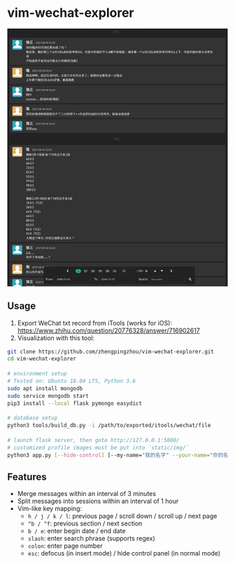 # vim-wechat-explorer

![screenshot](static/img/screenshot.png)

## Usage

1. Export WeChat txt record from iTools (works for iOS): https://www.zhihu.com/question/20776328/answer/716902617
2. Visualization with this tool:

``` bash
git clone https://github.com/zhengpingzhou/vim-wechat-explorer.git
cd vim-wechat-explorer

# environment setup
# Tested on: Ubuntu 18.04 LTS, Python 3.6
sudo apt install mongodb
sudo service mongodb start
pip3 install --local flask pymongo easydict

# database setup
python3 tools/build_db.py -i /path/to/exported/itools/wechat/file

# launch flask server, then goto http://127.0.0.1:5000/
# customized profile images must be put into `static/img/`
python3 app.py [--hide-control] [--my-name="我的名字" --your-name="你的名字" --my-profile="profile1.jpg" --your-profile="profile2.jpg"]
```

## Features

- Merge messages within an interval of 3 minutes
- Split messages into sessions within an interval of 1 hour
- Vim-like key mapping:
  - `h / j / k / l`: previous page / scroll down / scroll up / next page
  - `^b / ^f`: previous section / next section
  - `b / e`: enter begin date / end date
  - `slash`: enter search phrase (supports regex)
  - `colon`: enter page number
  - `esc`: defocus (in insert mode) / hide control panel (in normal mode)


